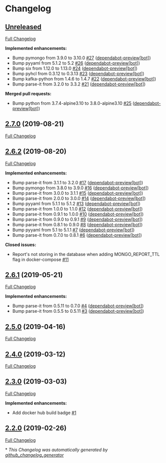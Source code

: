 # Changelog

## [Unreleased](https://github.com/nebula-orchestrator/reporter/tree/HEAD)

[Full Changelog](https://github.com/nebula-orchestrator/reporter/compare/2.7.0...HEAD)

**Implemented enhancements:**

- Bump pymongo from 3.9.0 to 3.10.0 [\#27](https://github.com/nebula-orchestrator/reporter/pull/27) ([dependabot-preview[bot]](https://github.com/apps/dependabot-preview))
- Bump pyyaml from 5.1.2 to 5.2 [\#26](https://github.com/nebula-orchestrator/reporter/pull/26) ([dependabot-preview[bot]](https://github.com/apps/dependabot-preview))
- Bump six from 1.12.0 to 1.13.0 [\#24](https://github.com/nebula-orchestrator/reporter/pull/24) ([dependabot-preview[bot]](https://github.com/apps/dependabot-preview))
- Bump pyhcl from 0.3.12 to 0.3.13 [\#23](https://github.com/nebula-orchestrator/reporter/pull/23) ([dependabot-preview[bot]](https://github.com/apps/dependabot-preview))
- Bump kafka-python from 1.4.6 to 1.4.7 [\#22](https://github.com/nebula-orchestrator/reporter/pull/22) ([dependabot-preview[bot]](https://github.com/apps/dependabot-preview))
- Bump parse-it from 3.2.0 to 3.3.2 [\#21](https://github.com/nebula-orchestrator/reporter/pull/21) ([dependabot-preview[bot]](https://github.com/apps/dependabot-preview))

**Merged pull requests:**

- Bump python from 3.7.4-alpine3.10 to 3.8.0-alpine3.10 [\#25](https://github.com/nebula-orchestrator/reporter/pull/25) ([dependabot-preview[bot]](https://github.com/apps/dependabot-preview))

## [2.7.0](https://github.com/nebula-orchestrator/reporter/tree/2.7.0) (2019-08-21)

[Full Changelog](https://github.com/nebula-orchestrator/reporter/compare/2.6.2...2.7.0)

## [2.6.2](https://github.com/nebula-orchestrator/reporter/tree/2.6.2) (2019-08-20)

[Full Changelog](https://github.com/nebula-orchestrator/reporter/compare/2.6.1...2.6.2)

**Implemented enhancements:**

- Bump parse-it from 3.1.1 to 3.2.0 [\#17](https://github.com/nebula-orchestrator/reporter/pull/17) ([dependabot-preview[bot]](https://github.com/apps/dependabot-preview))
- Bump pymongo from 3.8.0 to 3.9.0 [\#16](https://github.com/nebula-orchestrator/reporter/pull/16) ([dependabot-preview[bot]](https://github.com/apps/dependabot-preview))
- Bump parse-it from 3.0.0 to 3.1.1 [\#15](https://github.com/nebula-orchestrator/reporter/pull/15) ([dependabot-preview[bot]](https://github.com/apps/dependabot-preview))
- Bump parse-it from 2.0.0 to 3.0.0 [\#14](https://github.com/nebula-orchestrator/reporter/pull/14) ([dependabot-preview[bot]](https://github.com/apps/dependabot-preview))
- Bump pyyaml from 5.1.1 to 5.1.2 [\#13](https://github.com/nebula-orchestrator/reporter/pull/13) ([dependabot-preview[bot]](https://github.com/apps/dependabot-preview))
- Bump parse-it from 1.0.0 to 1.1.0 [\#12](https://github.com/nebula-orchestrator/reporter/pull/12) ([dependabot-preview[bot]](https://github.com/apps/dependabot-preview))
- Bump parse-it from 0.9.1 to 1.0.0 [\#10](https://github.com/nebula-orchestrator/reporter/pull/10) ([dependabot-preview[bot]](https://github.com/apps/dependabot-preview))
- Bump parse-it from 0.9.0 to 0.9.1 [\#9](https://github.com/nebula-orchestrator/reporter/pull/9) ([dependabot-preview[bot]](https://github.com/apps/dependabot-preview))
- Bump parse-it from 0.8.1 to 0.9.0 [\#8](https://github.com/nebula-orchestrator/reporter/pull/8) ([dependabot-preview[bot]](https://github.com/apps/dependabot-preview))
- Bump pyyaml from 5.1 to 5.1.1 [\#7](https://github.com/nebula-orchestrator/reporter/pull/7) ([dependabot-preview[bot]](https://github.com/apps/dependabot-preview))
- Bump parse-it from 0.7.0 to 0.8.1 [\#6](https://github.com/nebula-orchestrator/reporter/pull/6) ([dependabot-preview[bot]](https://github.com/apps/dependabot-preview))

**Closed issues:**

- Report's not storing in the database when adding MONGO\_REPORT\_TTL flag in docker-compose [\#11](https://github.com/nebula-orchestrator/reporter/issues/11)

## [2.6.1](https://github.com/nebula-orchestrator/reporter/tree/2.6.1) (2019-05-21)

[Full Changelog](https://github.com/nebula-orchestrator/reporter/compare/2.5.0...2.6.1)

**Implemented enhancements:**

- Bump parse-it from 0.5.11 to 0.7.0 [\#4](https://github.com/nebula-orchestrator/reporter/pull/4) ([dependabot-preview[bot]](https://github.com/apps/dependabot-preview))
- Bump parse-it from 0.5.5 to 0.5.11 [\#3](https://github.com/nebula-orchestrator/reporter/pull/3) ([dependabot-preview[bot]](https://github.com/apps/dependabot-preview))

## [2.5.0](https://github.com/nebula-orchestrator/reporter/tree/2.5.0) (2019-04-16)

[Full Changelog](https://github.com/nebula-orchestrator/reporter/compare/2.4.0...2.5.0)

## [2.4.0](https://github.com/nebula-orchestrator/reporter/tree/2.4.0) (2019-03-12)

[Full Changelog](https://github.com/nebula-orchestrator/reporter/compare/2.3.0...2.4.0)

## [2.3.0](https://github.com/nebula-orchestrator/reporter/tree/2.3.0) (2019-03-03)

[Full Changelog](https://github.com/nebula-orchestrator/reporter/compare/2.2.0...2.3.0)

**Implemented enhancements:**

- Add docker hub build badge [\#1](https://github.com/nebula-orchestrator/reporter/issues/1)

## [2.2.0](https://github.com/nebula-orchestrator/reporter/tree/2.2.0) (2019-02-26)

[Full Changelog](https://github.com/nebula-orchestrator/reporter/compare/6b7d7581cfeb21e727c144c0f974970e0d735eb7...2.2.0)



\* *This Changelog was automatically generated by [github_changelog_generator](https://github.com/github-changelog-generator/github-changelog-generator)*
